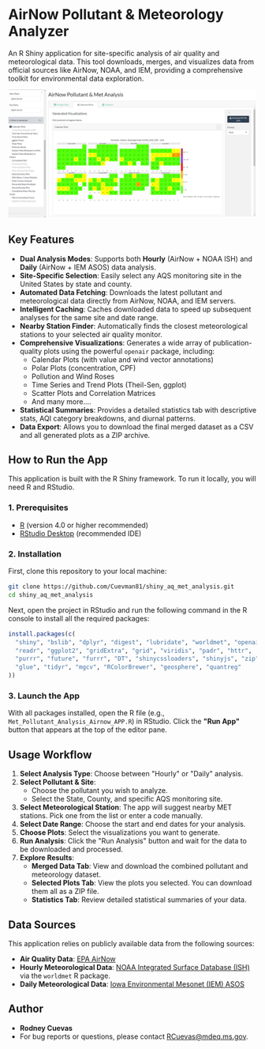 # AirNow Pollutant & Meteorology Analyzer

An R Shiny application for site-specific analysis of air quality and meteorological data. This tool downloads, merges, and visualizes data from official sources like AirNow, NOAA, and IEM, providing a comprehensive toolkit for environmental data exploration.

![App Screenshot](images/CalendarPlot.png)

## Key Features

-   **Dual Analysis Modes**: Supports both **Hourly** (AirNow + NOAA ISH) and **Daily** (AirNow + IEM ASOS) data analysis.
-   **Site-Specific Selection**: Easily select any AQS monitoring site in the United States by state and county.
-   **Automated Data Fetching**: Downloads the latest pollutant and meteorological data directly from AirNow, NOAA, and IEM servers.
-   **Intelligent Caching**: Caches downloaded data to speed up subsequent analyses for the same site and date range.
-   **Nearby Station Finder**: Automatically finds the closest meteorological stations to your selected air quality monitor.
-   **Comprehensive Visualizations**: Generates a wide array of publication-quality plots using the powerful `openair` package, including:
    -   Calendar Plots (with value and wind vector annotations)
    -   Polar Plots (concentration, CPF)
    -   Pollution and Wind Roses
    -   Time Series and Trend Plots (Theil-Sen, ggplot)
    -   Scatter Plots and Correlation Matrices
    -   And many more....
-   **Statistical Summaries**: Provides a detailed statistics tab with descriptive stats, AQI category breakdowns, and diurnal patterns.
-   **Data Export**: Allows you to download the final merged dataset as a CSV and all generated plots as a ZIP archive.

## How to Run the App

This application is built with the R Shiny framework. To run it locally, you will need R and RStudio.

### 1. Prerequisites

-   [R](https://cran.r-project.org/) (version 4.0 or higher recommended)
-   [RStudio Desktop](https://posit.co/download/rstudio-desktop/) (recommended IDE)

### 2. Installation

First, clone this repository to your local machine:

```bash
git clone https://github.com/Cuevman81/shiny_aq_met_analysis.git
cd shiny_aq_met_analysis
```

Next, open the project in RStudio and run the following command in the R console to install all the required packages:

```r
install.packages(c(
  "shiny", "bslib", "dplyr", "digest", "lubridate", "worldmet", "openair", 
  "readr", "ggplot2", "gridExtra", "grid", "viridis", "padr", "httr", 
  "purrr", "future", "furrr", "DT", "shinycssloaders", "shinyjs", "zip", 
  "glue", "tidyr", "mgcv", "RColorBrewer", "geosphere", "quantreg"
))
```

### 3. Launch the App

With all packages installed, open the R file (e.g., `Met_Pollutant_Analysis_Airnow_APP.R`) in RStudio. Click the **"Run App"** button that appears at the top of the editor pane.

## Usage Workflow

1.  **Select Analysis Type**: Choose between "Hourly" or "Daily" analysis.
2.  **Select Pollutant & Site**:
    -   Choose the pollutant you wish to analyze.
    -   Select the State, County, and specific AQS monitoring site.
3.  **Select Meteorological Station**: The app will suggest nearby MET stations. Pick one from the list or enter a code manually.
4.  **Select Date Range**: Choose the start and end dates for your analysis.
5.  **Choose Plots**: Select the visualizations you want to generate.
6.  **Run Analysis**: Click the "Run Analysis" button and wait for the data to be downloaded and processed.
7.  **Explore Results**:
    -   **Merged Data Tab**: View and download the combined pollutant and meteorology dataset.
    -   **Selected Plots Tab**: View the plots you selected. You can download them all as a ZIP file.
    -   **Statistics Tab**: Review detailed statistical summaries of your data.

## Data Sources

This application relies on publicly available data from the following sources:

-   **Air Quality Data**: [EPA AirNow](https://www.airnow.gov/)
-   **Hourly Meteorological Data**: [NOAA Integrated Surface Database (ISH)](https://www.ncei.noaa.gov/products/land-based-station/integrated-surface-database) via the `worldmet` R package.
-   **Daily Meteorological Data**: [Iowa Environmental Mesonet (IEM) ASOS](https://mesonet.agron.iastate.edu/request/daily.phtml)

## Author

*   **Rodney Cuevas**
*   For bug reports or questions, please contact [RCuevas@mdeq.ms.gov](mailto:RCuevas@mdeq.ms.gov).